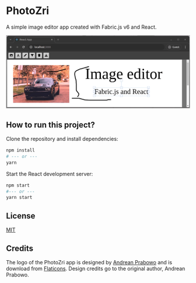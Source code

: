 # PhotoZri
A simple image editor app created with Fabric.js v6 and React.

![](./media/preview.gif)

## How to run this project?
Clone the repository and install dependencies:

```bash
npm install
# --- or ---
yarn
```

Start the React development server:
```bash
npm start
#--- or ---
yarn start
```

## License
[MIT](LICENSE)


## Credits
The logo of the PhotoZri app is designed by 
[Andrean Prabowo](https://www.flaticon.com/authors/andrean-prabowo) and is download from
[Flaticons](https://www.flaticon.com/free-icon/gallery_6212173?term=photos&page=3&position=9&origin=search&related_id=6212173). 
Design credits go to the original author, Andrean Prabowo.
